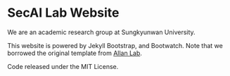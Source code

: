 # SecAI Lab Website

We are an academic research group at Sungkyunwan University.

This website is powered by Jekyll Bootstrap, and Bootwatch. 
Note that we borrowed the original template from [Allan Lab](https://www.allanlab.org).

Code released under the MIT License.

